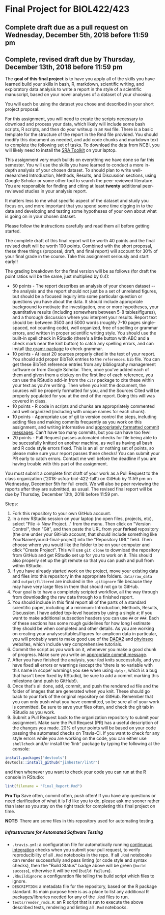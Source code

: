 # Final Project for BIOL422/423
## Complete draft due as a pull request on Wednesday, December 5th, 2018 before 11:59 pm
## Complete, revised draft due by Thursday, December 13th, 2018 before 11:59 pm

The **goal of this final project** is to have you apply all of the skills you have learned build your skills in bash, R, markdown, scientific writing, and exploratory data analysis to write a report in the style of a scientific manuscript, based on your novel analyses of a dataset of your choosing.

You will each be using the dataset you chose and described in your short project proposal.

For this assignment, you will need to create the scripts necessary to download and process your data, which likely will include some bash scripts, R scripts, and then do your writeup in an `Rmd` file. There is a basic template for the structure of the report in the Rmd file provided. You should modify this document as needed, and add code chunks and markdown text to complete the following set of tasks. To download the data from NCBI, you will likely need to install the [SRA Toolkit](https://trace.ncbi.nlm.nih.gov/Traces/sra/sra.cgi?view=software) on your laptop.

This assignment very much builds on everything we have done so far this semester. You will use the skills you have learned to conduct a more in-depth analysis of your chosen dataset. To should plan to write well-researched Introduction, Methods, Results, and Discussion sections, using Google Scholar or some other tool to search the peer-reviewed literature. You are responsible for finding and citing at least **twenty** additional peer-reviewed studies in your analysis report.

It matters less to me what specific aspect of the dataset and study you focus on, and more important that you spend some time digging in to the data and developing and testing some hypotheses of your own about what is going on in your chosen dataset.

Please follow the instructions carefully and read them all before getting started.

The complete draft of this final report will be worth 40 points and the final revised draft will be worth 100 points. Combined with the short proposal, these three things (proposal, draft, and final report) will account for 30% of your final grade in the course. Take this assignment seriously and start early!!

The grading breakdown for the final version will be as follows (for draft the point ratios will be the same, just multiplied by 0.4):

* 50 points - The report describes an analysis of your chosen dataset -- the analysis and the report should not just be a set of unrelated figures, but should be a focused inquiry into some particular question or questions you have about the data. It should include appropriate background to motivate the investigation, one or more hypotheses, your quantitative results (including somewhere between 5-8 tables/figures), and a thorough discussion where you interpret your results. Report text should be: between 3500 and 5000 words (roughly 7-10 pages single-spaced, not counting code), well organized, free of spelling or grammar errors, and written in proper scientific writing style. You should use the built-in spell check in RStudio (there's a little button with ABC and a check mark near the knit button) to catch any spelling errors, and can install [the gramr package](https://github.com/ropenscilabs/gramr) to check grammar.
* 10 points - At least 20 sources properly cited in the text of your report. You should add proper BibTeX entries to the `references.bib` file. You can get these BibTeX reference entries from any bibliography management software or from Google Scholar. Then, once you've added each of them and given them a citekey on the first line of each reference, you can use the RStudio add-in from the `citr` package to cite these within your text as you're writing. Then when you knit the document, the sources will be properly formatted for you, and the Sources Cited will be properly populated for you at the end of the report. Doing this will was covered in class.
* 10 points - R code in scripts and chunks are appropriately commented and well organized (including with unique names for each chunk).
* 10 points - Appropriate use of git to version control the steps, including adding files and making commits frequently as you work on this assignment, and writing informative and [appropriately formatted commit messages](https://chris.beams.io/posts/git-commit/). Can't have too many commits, but you can have too few!
* 20 points - Pull Request passes automated checks for file being able to be sucessfully knitted on another machine, as well as having all bash and R code style errors fixed. This is an all or nothing set of points, so please make sure your report passes these checks! You can submit your PR early to catch errors. Contact me well before the deadline if you are having trouble with this part of the assignment.

You must submit a complete first draft of your work as a Pull Request to the class organization ('2018-usfca-biol-422-fall') on GitHub by 11:59 pm on Wednesday, December 5th for full credit. We will also be peer reviewing the reports after they are submitted, as usual. The revised final report will be due by Thursday, December 13th, 2018 before 11:59 pm.

Steps:

1. Fork this repository to your own GitHub account.
1. In a new RStudio session on your laptop (no open files, projects, etc), select "File -> New Project..." from the menu. Then click on "Version Control", then "Git", and then paste the URL from your **forked** repository (the one under your GitHub account, that should include something like YourName/yourid-final-project) into the "Repository URL" field. Then choose where you would like the folder to be on your computer and click "Create Project". This will use `git clone` to download the repository from GitHub and get RStudio set up for you to work on it. This should also properly set up the git remote so that you can push and pull from within RStudio.
1. If you have already started work on the project, move your existing data and files into this repository in the appropriate folders. `data/raw_data` and `output/filtered` are included in the `.gitignore` file because they may have very large files in them that should not go to GitHub.
1. Your goal is to have a completely scripted workflow, all the way through from downloading the raw data through to a finished report.
1. You should include in this final report all of the parts of a standard scientific paper, including at a minimum: Introduction, Methods, Results, Discussion. I have added top-level headers by using a single `#`; if you want to make additional subsection headers you can use `##` or `###`. Each of these sections has some rough guidelines for how long I estimate they should be when completed and other details. As you are working on creating your analyses/tables/figures for amplicon data in particular, you will probably want to make good use of the [DADA2](https://benjjneb.github.io/dada2/tutorial.html) and [phyloseq](https://joey711.github.io/phyloseq/) websites, which include very comprehensive tutorials.
1. Commit the script as you work on it, whenever you make a good chunk of progress. Make sure you write an [appropriate commit message](https://chris.beams.io/posts/git-commit/).
1. After you have finished the analysis, your `Rmd` knits successfully, and you have fixed all errors or warnings (except the 'there is no variable with this name in scope' warnings you see when using `dplyr`, which is a bug that hasn't been fixed by RStudio), be sure to add a commit marking this milestone (and push to GitHub!).
1. Once that's all done, add, commit, and push the rendered `md` file and the folder of images that are generated when you knit. These should go back to your fork of the original repository on GitHub. Remember that you can only push what you have committed, so be sure all of your work is committed. Be sure to save your files often, and check the git tab in RStudio as you work.
2. Submit a Pull Request back to the organization repository to submit your assignment. Make sure the Pull Request (PR) has a useful description of the changes you made. 20% of your points will be based on your code passing the automated checks on Travis-CI. If you want to check for any style errors while you are working on the code, you can either use `shellcheck` and/or install the 'lintr' package by typing the following at the console:

```r
install.packages("devtools")
devtools::install_github("jimhester/lintr")
```

and then whenever you want to check your code you can run at the R console in RStudio:

```r
lint(filename = "Final_Report.Rmd")
```

**Pro Tip** Save often, commit often, push often! If you have any questions or need clarification of what it is I'd like you to do, please ask me sooner rather than later so you stay on the right track for completing this final project on time.

**NOTE:** There are some files in this repository used for automating testing.

##### Infrastructure for Automated Software Testing

- `.travis.yml`: a configuration file for automatically running [continuous integration](https://travis-ci.com) checks when you submit your pull request, to verify reproducibility of all `.Rmd` notebooks in the repo.  If all `.Rmd` notebooks can render successfully and pass linting (or code style and syntax checks), then the "Build Status" badge above will be green (`build success`), otherwise it will be red (`build failure`).
- `.Rbuildignore`: a configuration file telling the build script which files to ignore.
- `DESCRIPTION`: a metadata file for the repository, based on the R package standard. Its main purpose here is as a place to list any additional R packages/libraries needed for any of the `.Rmd` files to run.
- `tests/render_rmds.R`: an R script that is run to execute the above described tests, rendering and linting all `.Rmd` notebooks.
